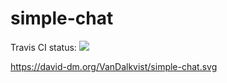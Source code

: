 simple-chat
===========

Travis CI status: <img src="https://travis-ci.org/VanDalkvist/simple-chat.svg?branch=master"></img>

https://david-dm.org/VanDalkvist/simple-chat.svg
